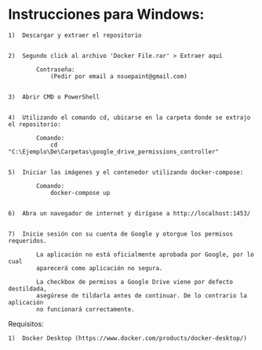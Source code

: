 # Instrucciones para Windows:

	1)	Descargar y extraer el repositorio


	2)	Segundo click al archivo 'Docker File.rar' > Extraer aquí
			
			Contraseña:
				(Pedir por email a nsuepaint@gmail.com)


	3)	Abrir CMD o PowerShell


	4)	Utilizando el comando cd, ubicarse en la carpeta donde se extrajo el repositorio:
		
			Comando:
				cd "C:\Ejemplo\De\Carpetas\google_drive_permissions_controller"


	5)	Iniciar las imágenes y el contenedor utilizando docker-compose:
		
			Comando:
				docker-compose up
				
	
	6)	Abra un navegador de internet y dirígase a http://localhost:1453/
	
	
	7)	Inicie sesión con su cuenta de Google y otorgue los permisos requeridos.
		
			La aplicación no está oficialmente aprobada por Google, por lo cual
			aparecerá como aplicación no segura.
			
			La checkbox de permisos a Google Drive viene por defecto destildada,
			asegúrese de tildarla antes de continuar. De lo contrario la aplicación
			no funcionará correctamente.
			


Requisitos:

	1)	Docker Desktop (https://www.docker.com/products/docker-desktop/)
